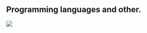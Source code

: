 
<h2>Programming languages and other.</h2>
<p position='center'>
  <img src="https://cdn2.iconfinder.com/data/icons/well-known-1/1024/Python-128.png"/>
<p/>
